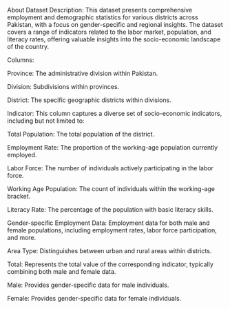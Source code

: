 About Dataset
Description:
This dataset presents comprehensive employment and demographic statistics for various districts across Pakistan, with a focus on gender-specific and regional insights. The dataset covers a range of indicators related to the labor market, population, and literacy rates, offering valuable insights into the socio-economic landscape of the country.

Columns:

Province: The administrative division within Pakistan.

Division: Subdivisions within provinces.

District: The specific geographic districts within divisions.

Indicator: This column captures a diverse set of socio-economic indicators, including but not limited to:

Total Population: The total population of the district.

Employment Rate: The proportion of the working-age population currently employed.

Labor Force: The number of individuals actively participating in the labor force.

Working Age Population: The count of individuals within the working-age bracket.

Literacy Rate: The percentage of the population with basic literacy skills.

Gender-specific Employment Data: Employment data for both male and female populations, including employment rates, labor force participation, and more.

Area Type: Distinguishes between urban and rural areas within districts.

Total: Represents the total value of the corresponding indicator, typically combining both male and female data.

Male: Provides gender-specific data for male individuals.

Female: Provides gender-specific data for female individuals.


